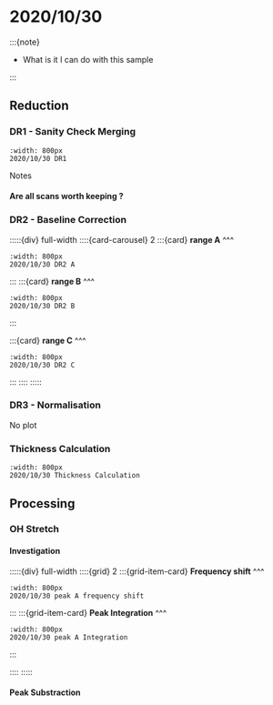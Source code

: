 # 2020/10/30

:::{note}

- What is it I can do with this sample

:::

## Reduction

### DR1 - Sanity Check Merging

```{figure} Plots/DR/DR1_2020_10_30_Full-range.png
:width: 800px
2020/10/30 DR1
```

Notes

#### Are all scans worth keeping ?


### DR2 - Baseline Correction

:::::{div} full-width
::::{card-carousel} 2
:::{card} 
**range A**
^^^

```{figure} Plots/DR/DR2_2020_10_30_A.png
:width: 800px
2020/10/30 DR2 A
```

:::
:::{card} 
**range B**
^^^

```{figure} Plots/DR/DR2_2020_10_30_B.png
:width: 800px
2020/10/30 DR2 B
```

:::

:::{card} 
**range C**
^^^

```{figure} Plots/DR/DR2_2020_10_30_C.png
:width: 800px
2020/10/30 DR2 C
```

:::
::::
:::::

### DR3 - Normalisation

No plot 

### Thickness Calculation

```{figure} Plots/DR/Thickness-calc_2020_10_30_2.png
:width: 800px
2020/10/30 Thickness Calculation
```


## Processing

### OH Stretch

#### Investigation


:::::{div} full-width
::::{grid} 2
:::{grid-item-card}
**Frequency shift**
^^^

```{figure} Plots/DR/DR2_2020_10_30_PeakA-frequency_wA0.png
:width: 800px
2020/10/30 peak A frequency shift
```

:::
:::{grid-item-card}
**Peak Integration** 
^^^

```{figure} Plots/DR/DR2_2020_10_30_PeakA-Integration.png
:width: 800px
2020/10/30 peak A Integration
```

:::

::::
:::::

#### Peak Substraction